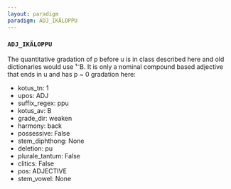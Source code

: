 ```yaml
---
layout: paradigm
paradigm: ADJ_IKÄLOPPU
---
```

### ` ADJ_IKÄLOPPU `

The quantitative gradation of p before u is in class described here and old dictionaries would use ¹⁻B. It is only a nominal compound based adjective that ends in u and has p ~ 0 gradation here:
* kotus_tn: 1
* upos: ADJ
* suffix_regex: ppu
* kotus_av: B
* grade_dir: weaken
* harmony: back
* possessive: False
* stem_diphthong: None
* deletion: pu
* plurale_tantum: False
* clitics: False
* pos: ADJECTIVE
* stem_vowel: None
